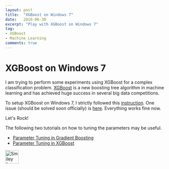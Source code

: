 ```yaml
---
layout: post
title:  "XGBoost on Windows 7"
date:   2016-06-30
excerpt: "Play with XGBoost on Windows 7"
tag:
- XGBoost
- Machine Learning
comments: true
---
```


# XGBoost on Windows 7

I am trying to perform some experiments using XGBoost for a complex classification problem. [XGBoost](https://github.com/dmlc/xgboost) is a new boosting tree algorithm in machine learning and has achieved huge success in several big data competitions. 

To setup XGBoost on Windows 7, I strictly followed this [instruction](https://www.ibm.com/developerworks/community/blogs/jfp/entry/Installing_XGBoost_For_Anaconda_on_Windows?lang=en#action=addcomment). One issue (should be solved soon officially) is [here](https://github.com/dmlc/xgboost/issues/1267). Everything works fine now.


Let's Rock!

The following two tutorials on how to tuning the parameters may be useful.
+ [Parameter Tuning in Gradient Boosting](http://www.analyticsvidhya.com/blog/2016/02/complete-guide-parameter-tuning-gradient-boosting-gbm-python/)
+ [Parameter Tuning in XGBoost](http://www.analyticsvidhya.com/blog/2016/03/complete-guide-parameter-tuning-xgboost-with-codes-python/)

<img src="{{ site.url }}/pic/xgboost.png" alt="Smiley face" height="42" width="42">